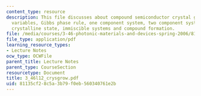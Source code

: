 ```yaml
---
content_type: resource
description: This file discusses about compound semiconductor crystal growth, intensive
  variables, Gibbs phase rule, one component system, two component system, solidification
  crystalline state, immiscible systems and compound formation.
file: /media/courses/3-46-photonic-materials-and-devices-spring-2006/81135cf28c5a3b79f0eb560340761e2b_3_46l12_crysgrow.pdf
file_type: application/pdf
learning_resource_types:
- Lecture Notes
ocw_type: OCWFile
parent_title: Lecture Notes
parent_type: CourseSection
resourcetype: Document
title: 3_46l12_crysgrow.pdf
uid: 81135cf2-8c5a-3b79-f0eb-560340761e2b
---
```

